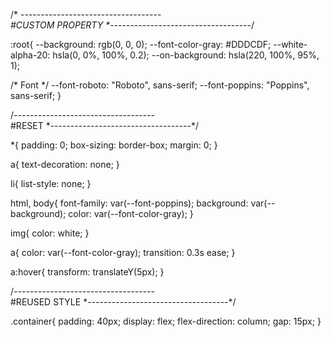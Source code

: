 /* -----------------------------------*\
  #CUSTOM PROPERTY
\*-----------------------------------*/

:root{
  --background: rgb(0, 0, 0);
  --font-color-gray: #DDDCDF;
  --white-alpha-20: hsla(0, 0%, 100%, 0.2);
  --on-background: hsla(220, 100%, 95%, 1);

  /* Font */
  --font-roboto: "Roboto", sans-serif;
  --font-poppins: "Poppins", sans-serif;
}

/*-----------------------------------*\
  #RESET
\*-----------------------------------*/

*{
  padding: 0;
  box-sizing: border-box;
  margin: 0;
}

a{
  text-decoration: none;
}

li{
  list-style: none;
}

html, body{
  font-family: var(--font-poppins);
  background: var(--background);
  color: var(--font-color-gray);
}

img{
  color: white;
}

a{
  color: var(--font-color-gray);
  transition: 0.3s ease;
}

a:hover{
  transform: translateY(5px);
}

/*-----------------------------------*\
  #REUSED STYLE
\*-----------------------------------*/

.container{
  padding: 40px;
  display: flex;
  flex-direction: column;
  gap: 15px;
}